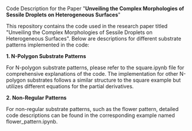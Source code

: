 
Code Description for the Paper "**Unveiling the Complex Morphologies of Sessile Droplets on Heterogeneous Surfaces**"

This repository contains the code used in the research paper titled "Unveiling the Complex Morphologies of Sessile Droplets on Heterogeneous Surfaces". Below are descriptions for different substrate patterns implemented in the code:

**1. N-Polygon Substrate Patterns**

For N-polygon substrate patterns, please refer to the square.ipynb file for comprehensive explanations of the code. The implementation for other N-polygon substrates follows a similar structure to the square example but utilizes different equations for the partial derivatives.


**2. Non-Regular Patterns**

For non-regular substrate patterns, such as the flower pattern, detailed code descriptions can be found in the corresponding example named flower_pattern.ipynb.
